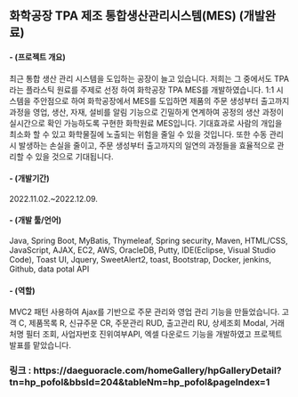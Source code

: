 <h2>화학공장 TPA 제조 통합생산관리시스템(MES) (개발완료)</h2>
<p><h4> - (프로젝트 개요)</H4> 최근 통합 생산 관리 시스템을 도입하는 공장이 늘고 있습니다. 
저희는 그 중에서도 TPA라는 플라스틱 원료를 주제로 선정 하여 화학공장 TPA MES를 개발하였습니다. 
1:1 시스템을 주안점으로 하여 화학공장에서 MES를 도입하면 제품의 주문 생성부터 출고까지 
과정을 영업, 생산, 자재, 설비를 알림 기능으로 긴밀하게 연계하여 공정의 생산 과정이 
실시간으로 확인 가능하도록 구현한 화학원료 MES입니다. 기대효과로 사람의 개입을 최소화 할 수 있고 
화학물질에 노출되는 위험을 줄일 수 있을 것입니다. 또한 수동 관리 시 발생하는 손실을 줄이고, 
주문 생성부터 출고까지의 일연의 과정들을 효율적으로 관리할 수 있을 것으로 기대됩니다.</p>
<p><h4> - (개발기간)</h4> 2022.11.02.~2022.12.09.</p>
<p><h4> - (개발 툴/언어)</h4> Java, Spring Boot, MyBatis, Thymeleaf, Spring security, Maven, HTML/CSS, 
JavaScript, AJAX, EC2, AWS, OracleDB, Putty, IDE(Eclipse, Visual Studio Code), Toast UI, 
Jquery, SweetAlert2, toast, Bootstrap, Docker, jenkins, Github, data potal API<p>
<p><h4> - (역할)</h4> MVC2 패턴 사용하여 Ajax를 기반으로 주문 관리와 영업 관리 기능을 만들었습니다. 
고객 C, 제품목록 R, 신규주문 CR, 주문관리 RUD, 출고관리 RU, 상세조회 Modal, 거래처명 필터 조회, 
사업자번호 진위여부API, 엑셀 다운로드 기능을 개발하였고 프로젝트 발표를 맡았습니다.</p>
<h3>링크 : https://daeguoracle.com/homeGallery/hpGalleryDetail?tn=hp_pofol&bbsId=204&tableNm=hp_pofol&pageIndex=1</h3>

